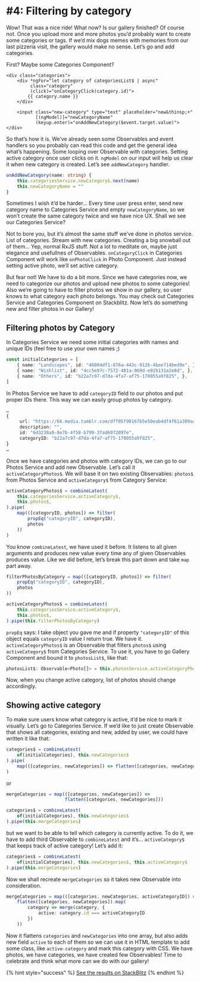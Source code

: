 # \#4: Filtering by category

Wow! That was a nice ride! What now? Is our gallery finished? Of course not. Once you upload more and more photos you’d probably want to create some categories or tags. If we’d mix dogs memes with memories from our last pizzeria visit, the gallery would make no sense. Let’s go and add categories.

First? Maybe some Categories Component?

```markup
<div class="categories">
    <div *ngFor="let category of categoriesList$ | async"
         class="category"
         (click)="onCategoryClick(category.id)">
        {{ category.name }}
    </div>

    <input class="new-category" type="text" placeholder="new&thinsp;+"
           [(ngModel)]="newCategoryName"
           (keyup.enter)="onAddNewCategory($event.target.value)">
</div>
```

So that’s how it is. We’ve already seen some Observables and event handlers so you probably can read this code and get the general idea what’s happening. Some looping over Observable with categories. Setting active category once user clicks on it. `ngModel` on our input will help us clear it when new category is created. Let’s see `addNewCategory` handler.

```typescript
onAddNewCategory(name: string) {
    this.categoriesService.newCategory$.next(name)
    this.newCategoryName = ""
}
```

Sometimes I wish it’d be harder… Every time user press enter, send new category name to Categories Service and empty `newCategoryName`, so we won’t create the same category twice and we have nice UX. Shall we see our Categories Service?

Not to bore you, but it’s almost the same stuff we’ve done in photos service. List of categories. Stream with new categories. Creating a big snowball out of them… Yep, normal RxJS stuff. Not a lot to meditate on, maybe just elegance and usefullnes of Observables. `onCategoryClick` in Categories Component will work like `onPhotoClick` in Photo Component. Just instead setting active photo, we’ll set active category.

But fear not! We have to do a bit more. Since we have categories now, we need to categorize our photos and upload new photos to some categories! Also we’re going to have to filter photos we show in our gallery, so user knows to what category each photo belongs. You may check out Categories Service and Categories Component on Stackblitz. Now let’s do something new and filter photos in our Gallery!

## Filtering photos by Category

In Categories Service we need some initial categories with names and unique IDs \(feel free to use your own names ;\)

```typescript
const initialCategories = [
    { name: "Landscapes", id: "46004df1-876a-443c-9126-4bee714bed9e", },
    { name: "Wishlist", id: "4cc5e97c-7572-481a-969d-e92b131a2e8d", },
    { name: "Others", id: "b22a7c97-d7da-4fa7-af75-170055a9f825", },
]
```

In Photos Service we have to add `categoryID` field to our photos and put proper IDs there. This way we can easily group photos by category.

```typescript
…
{
     url: "https://66.media.tumblr.com/dff05f90167b5e50eab4df4f61a309aa/tumblr_o1ro152Q1m1rbkxlgo1_500.jpg",
     description: "",
     id: "6d3238a0-8e7b-4f58-b799-37ad6072097e",
     categoryID: "b22a7c97-d7da-4fa7-af75-170055a9f825",
}
…
```

Once we have categories and photos with category IDs, we can go to our Photos Service and add new Observable. Let’s call it `activeCategoryPhotos$`. We will base it on two existing Observables: `photos$` from Photos Service and `activeCategory$` from Category Service:

```typescript
activeCategoryPhotos$ = combineLatest(
    this.categoriesService.activeCategory$,
    this.photos$,
).pipe(
    map(([categoryID, photos]) => filter(
        propEq("categoryID", categoryID),
        photos
    ))
)
```

You know `combineLatest`, we have used it before. It listens to all given arguments and produces new value every time any of given Observables produces value. Like we did before, let’s break this part down and take `map` part away.

```typescript
filterPhotosByCategory = map(([categoryID, photos]) => filter(
    propEq("categoryID", categoryID),
    photos
))

activeCategoryPhotos$ = combineLatest(
    this.categoriesService.activeCategory$,
    this.photos$,
).pipe(this.filterPhotosByCategory)
```

`propEq` says: I take object you gave me and if property `"categoryID"` of this object equals `categoryID` value I return true. We have it. `activeCategoryPhotos$` is an Observable that filters `photos$` using `activeCategory$` from Categories Service. To use it, you have to go Gallery Component and bound it to `photosList$`, like that:

```typescript
photosList$: Observable<Photo[]> = this.photosService.activeCategoryPhotos$;
```

Now, when you change active category, list of photos should change accordingly.

## Showing active category

To make sure users know what category is active, it’d be nice to mark it visually. Let’s go to Categories Service. If we’d like to just create Observable that shows all categories, existing and new, added by user, we could have written it like that:

```typescript
categories$ = combineLatest(
    of(initialCategories), this.newCategories$
).pipe(
    map(([categories, newCategories]) => flatten([categories, newCategories])),
)
```

or

```typescript
mergeCategories = map(([categories, newCategories]) =>
                      flatten([categories, newCategories]))

categories$ = combineLatest(
    of(initialCategories), this.newCategories$
).pipe(this.mergeCategories)
```

but we want to be able to tell which category is currently active. To do it, we have to add third Observable to `combineLatest` and it’s… `activeCategory$` that keeps track of active category! Let’s add it:

```typescript
categories$ = combineLatest(
    of(initialCategories), this.newCategories$, this.activeCategory$
).pipe(this.mergeCategories)
```

Now we shall recreate `mergeCategories` so it takes new Observable into consideration.

```typescript
mergeCategories = map(([categories, newCategories, activeCategoryID]) =>
    flatten([categories, newCategories]).map(
        category => merge(category, {
            active: category.id === activeCategoryID
        })
    ))
```

Now it flattens `categories` and `newCategories` into one array, but also adds new field `active` to each of them so we can use it in HTML template to add some class, like `active-category` and mark this category with CSS. We have photos, we have categories, we have created few Observables! Time to celebrate and think what more can we do with our gallery!

{% hint style="success" %}
[See the results on StackBlitz](https://stackblitz.com/github/jonki/observable-gallery/tree/master/examples/3_04-categories/)
{% endhint %}


